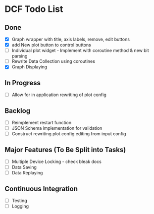 # DCF Todo List
## Done
- [x] Graph wrapper with title, axis labels, remove, edit buttons
- [x] add New plot button to control buttons
- [ ] Individual plot widget - Implement with coroutine method & new bit parsing
- [ ] Rewrite Data Collection using coroutines
- [x] Graph Displaying
## In Progress
- [ ] Allow for in application rewriting of plot config 
## Backlog
- [ ] Reimplement restart function
- [ ] JSON Schema implementation for validation
- [ ] Construct rewriting plot config editing from input config
## Major Features (To Be Split into Tasks)
- [ ] Multiple Device Locking - check bleak docs
- [ ] Data Saving
- [ ] Data Replaying
## Continuous Integration
- [ ] Testing
- [ ] Logging
